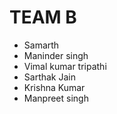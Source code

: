 # TEAM B

* Samarth
* Maninder singh
* Vimal kumar tripathi 
* Sarthak Jain
* Krishna Kumar
* Manpreet singh